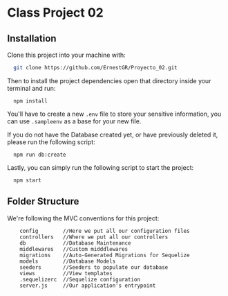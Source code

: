 # Class Project 02

## Installation
Clone this project into your machine with:
```bash
  git clone https://github.com/ErnestGR/Proyecto_02.git
```

Then to install the project dependencies open that directory inside your terminal and run:
```
  npm install
```

You'll have to create a new `.env` file to store your sensitive information, you can use `.sampleenv` as a base for your new file.

If you do not have the Database created yet, or have previously deleted it, please run the following script:
```
  npm run db:create
```

Lastly, you can simply run the following script to start the project:
```
  npm start
```

## Folder Structure
We're following the MVC conventions for this project:
```
    config        //Here we put all our configuration files
    controllers   //Where we put all our controllers
    db            //Database Maintenance
    middlewares   //Custom midddlewares
    migrations    //Auto-Generated Migrations for Sequelize
    models        //Database Models
    seeders       //Seeders to populate our database
    views         //View templates
    .sequelizerc  //Sequelize configuration
    server.js     //Our application's entrypoint
```
